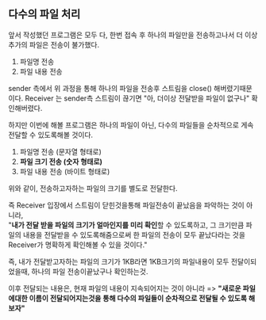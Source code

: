## 다수의 파일 처리

앞서 작성했던 프로그램은 모두 다, 한번 접속 후 하나의 파일만을 전송하고나서 더 이상 추가의 파일은 전송이 불가했다.  

1. 파일명 전송
2. 파일 내용 전송
   
sender 측에서 위 과정을 통해 하나의 파일을 전송후 스트림을 close() 해버렸기때문이다.
Receiver 는 sender측 스트림이 끊기면 "아, 더이상 전달받을 파일이 없구나" 확인해버렸다.

하지만 이번에 해볼 프로그램은 하나의 파일이 아닌, 다수의 파일들을 순차적으로 게속 전달할 수 있도록해볼 것이다.  

  1. 파일명 전송 (문자열 형태로)
  2. **파일 크기 전송 (숫자 형태로)**
  3. 파일 내용 전송 (바이트 형태로)

위와 같이, 전송하고자하는 파일의 크기를 별도로 전달한다.  

즉 Receiver 입장에서 스트림이 닫힌것을통해 파일전송이 끝났음을 파악하는 것이 아니라,  
"**내가 전달 받을 파일의 크기가 얼마인지를 미리 확인**할 수 있도록하고, 그 크기만큼 파일의 내용을 전달받을 수 있도록해줌으로써 한 파일의 전송이 모두 끝났다라는 것을 Receiver가 명확하게 확인해볼 수 있을 것이다."  

즉, 내가 전달받고자하는 파일의 크기가 1KB라면 1KB크기의 파일내용이 모두 전달이되었을때, 하나의 파일 전송이끝났구나 확인하는것. 

이후 전달되는 내용은, 현재 파일의 내용이 지속되어지는 것이 아니라 => **"새로운 파일에대한 이름이 전달되어지는것을 통해 다수의 파일들이 순차적으로 전달될 수 있도록 해보자"** 
   
